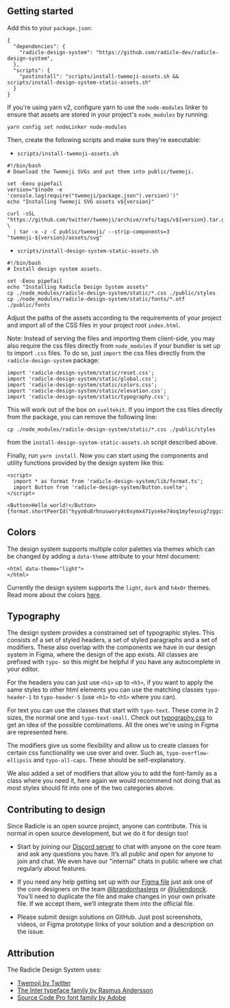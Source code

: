 ## Getting started

Add this to your `package.json`:
```
{
  "dependencies": {
    "radicle-design-system": "https://github.com/radicle-dev/radicle-design-system",
  },
  "scripts": {
    "postinstall": "scripts/install-twemoji-assets.sh && scripts/install-design-system-static-assets.sh"
  }
}
```

If you're using yarn v2, configure yarn to use the `node-modules` linker to
ensure that assets are stored in your project's `node_modules` by running:

```
yarn config set nodeLinker node-modules
```

Then, create the following scripts and make sure they're executable:

- `scripts/install-twemoji-assets.sh`
```
#!/bin/bash
# Download the Twemoji SVGs and put them into public/twemoji.

set -Eeou pipefail
version="$(node -e 'console.log(require("twemoji/package.json").version)')"
echo "Installing Twemoji SVG assets v${version}"

curl -sSL "https://github.com/twitter/twemoji/archive/refs/tags/v${version}.tar.gz" \
  | tar -x -z -C public/twemoji/ --strip-components=3 "twemoji-${version}/assets/svg"
```

- `scripts/install-design-system-static-assets.sh`
```
#!/bin/bash
# Install design system assets.

set -Eeou pipefail
echo "Installing Radicle Design System assets"
cp ./node_modules/radicle-design-system/static/*.css ./public/styles
cp ./node_modules/radicle-design-system/static/fonts/*.otf ./public/fonts
```

Adjust the paths of the assets according to the requirements of your project
and import all of the CSS files in your project root `index.html`.

Note: Instead of serving the files and importing them client-side, you may also
require the css files directly from `node_modules` if your bundler is set up to
import `.css` files. To do so, just `import` the css files directly from the
`radicle-design-system` package:

```
import 'radicle-design-system/static/reset.css';
import 'radicle-design-system/static/global.css';
import 'radicle-design-system/static/colors.css';
import 'radicle-design-system/static/elevation.css';
import 'radicle-design-system/static/typography.css';
```

This will work out of the box on `sveltekit`. If you import the css files
directly from the package, you can remove the following line:
```
cp ./node_modules/radicle-design-system/static/*.css ./public/styles
```
from the `install-design-system-static-assets.sh` script described above.

Finally, run `yarn install`. Now you can start using the components and
utility functions provided by the design system like this:

```
<script>
  import * as format from 'radicle-design-system/lib/format.ts';
  import Button from 'radicle-design-system/Button.svelte';
</script>

<Button>Hello world!</Button>
{format.shortPeerId("hyyo6u8rhnuswory4c6symx471yseke74oq1myfesoig7zggcixejy")}
```


## Colors

The design system supports multiple color palettes via themes which can be
changed by adding a `data-theme` attribute to your html document:
```
<html data-theme="light">
</html>
```

Currently the design system supports the `light`, `dark` and `h4x0r` themes.
Read more about the colors [here][cs].


## Typography

The design system provides a constrained set of typographic styles. This
consists of a set of styled headers, a set of styled paragraphs and a set of
modifiers. These also overlap with the components we have in our design system
in Figma, where the design of the app exists. All classes are prefixed with
`typo-` so this might be helpful if you have any autocomplete in your editor.

For the headers you can just use `<h1>` up to `<h5>`, if you want to apply the
same styles to other html elements you can use the matching classes
`typo-header-1` to `typo-header-5` (use `<h1>` to `<h5>` where you can).

For text you can use the classes that start with `typo-text`. These come in
2 sizes, the normal one and `typo-text-small`. Check out
[typography.css][ty] to get an idea of the possible
combinations. All the ones we're using in Figma are represented here.

The modifiers give us some flexibility and allow us to create classes for
certain css functionality we use over and over. Such as,
`typo-overflow-ellipsis` and `typo-all-caps`. These should be self-explanatory.

We also added a set of modifiers that allow you to add the font-family as a
class where you need it, here again we would recommend not doing that as most
styles should fit into one of the two categories above.


## Contributing to design

Since Radicle is an open source project, anyone can contribute. This is normal
in open source development, but we do it for design too!

  - Start by joining our [Discord server][dc] to chat with anyone on the core
    team and ask any questions you have. It’s all public and open for anyone to
    join and chat. We even have our "internal" chats in public where we chat
    regularly about features.

  - If you need any help getting set up with our [Figma file][ff] just ask one
    of the core designers on the team [@brandonhaslegs][bo] or
    [@juliendonck][jd]. You’ll need to duplicate the file and make changes in
    your own private file. If we accept them, we’ll integrate them into the
    official file.

  - Please submit design solutions on GitHub. Just post screenshots, videos, or
    Figma prototype links of your solution and a description on the issue.


## Attribution

The Radicle Design System uses:
  - [Twemoji by Twitter][tw]
  - [The Inter typeface family by Rasmus Andersson][ra]
  - [Source Code Pro font family by Adobe][so]


[bo]: https://github.com/brandonhaslegs
[cs]: https://radicle.community/t/color-system/166
[dc]: https://discord.com/channels/841318878125490186/841318878650302490
[ff]: https://www.figma.com/file/owmgsbs6lnUt8R1bixstCA/Radicle-Upstream?node-id=4147%3A7246
[jd]: https://github.com/juliendonck
[ra]: https://rsms.me/inter
[so]: https://adobe-fonts.github.io/source-code-pro
[tw]: https://twemoji.twitter.com
[ty]: ./static/typography.css
